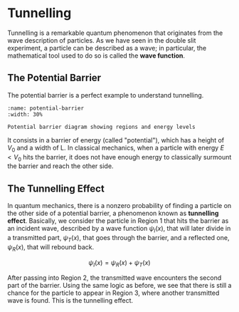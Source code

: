 # Tunnelling

Tunnelling is a remarkable quantum phenomenon that originates from the wave description of particles. As we have seen in the double slit experiment, a particle can be described as a wave; in particular, the mathematical tool used to do so is called the **wave function**.

## The Potential Barrier

The potential barrier is a perfect example to understand tunnelling.

```{figure} images/potential_barrier.png
:name: potential-barrier
:width: 30%

Potential barrier diagram showing regions and energy levels
```

It consists in a barrier of energy (called "potential"), which has a height of $V_0$ and a width of L. In classical mechanics, when a particle with energy $E < V_0$ hits the barrier, it does not have enough energy to classically surmount the barrier and reach the other side. 

## The Tunnelling Effect

In quantum mechanics, there is a nonzero probability of finding a particle on the other side of a potential barrier, a phenomenon known as **tunnelling effect**. Basically, we consider the particle in Region 1 that hits the barrier as an incident wave, described by a wave function $\psi_I(x)$, that will later divide in a transmitted part, $\psi_T(x)$, that goes through the barrier, and a reflected one, $\psi_R(x)$, that will rebound back.

$$\psi_I(x) = \psi_R(x) + \psi_T(x)$$

After passing into Region 2, the transmitted wave encounters the second part of the barrier. Using the same logic as before, we see that there is still a chance for the particle to appear in Region 3, where another transmitted wave is found. This is the tunnelling effect.